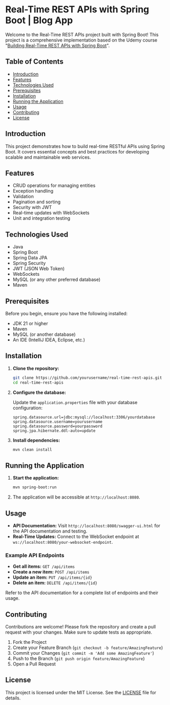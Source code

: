 # Real-Time REST APIs with Spring Boot | Blog App

Welcome to the Real-Time REST APIs project built with Spring Boot! This project is a comprehensive implementation based on the Udemy course "[Building Real-Time REST APIs with Spring Boot](https://www.udemy.com/course/building-real-time-rest-apis-with-spring-boot/?couponCode=LEADERSALE24A)".

## Table of Contents

- [Introduction](#introduction)
- [Features](#features)
- [Technologies Used](#technologies-used)
- [Prerequisites](#prerequisites)
- [Installation](#installation)
- [Running the Application](#running-the-application)
- [Usage](#usage)
- [Contributing](#contributing)
- [License](#license)

## Introduction

This project demonstrates how to build real-time RESTful APIs using Spring Boot. It covers essential concepts and best practices for developing scalable and maintainable web services.

## Features

- CRUD operations for managing entities
- Exception handling
- Validation
- Pagination and sorting
- Security with JWT
- Real-time updates with WebSockets
- Unit and integration testing

## Technologies Used

- Java
- Spring Boot
- Spring Data JPA
- Spring Security
- JWT (JSON Web Token)
- WebSockets
- MySQL (or any other preferred database)
- Maven

## Prerequisites

Before you begin, ensure you have the following installed:

- JDK 21 or higher
- Maven
- MySQL (or another database)
- An IDE (IntelliJ IDEA, Eclipse, etc.)

## Installation

1. **Clone the repository:**

    ```bash
    git clone https://github.com/yourusername/real-time-rest-apis.git
    cd real-time-rest-apis
    ```

2. **Configure the database:**

   Update the `application.properties` file with your database configuration:

    ```properties
    spring.datasource.url=jdbc:mysql://localhost:3306/yourdatabase
    spring.datasource.username=yourusername
    spring.datasource.password=yourpassword
    spring.jpa.hibernate.ddl-auto=update
    ```

3. **Install dependencies:**

    ```bash
    mvn clean install
    ```

## Running the Application

1. **Start the application:**

    ```bash
    mvn spring-boot:run
    ```

2. The application will be accessible at `http://localhost:8080`.

## Usage

- **API Documentation:** Visit `http://localhost:8080/swagger-ui.html` for the API documentation and testing.
- **Real-Time Updates:** Connect to the WebSocket endpoint at `ws://localhost:8080/your-websocket-endpoint`.

### Example API Endpoints

- **Get all items:** `GET /api/items`
- **Create a new item:** `POST /api/items`
- **Update an item:** `PUT /api/items/{id}`
- **Delete an item:** `DELETE /api/items/{id}`

Refer to the API documentation for a complete list of endpoints and their usage.

## Contributing

Contributions are welcome! Please fork the repository and create a pull request with your changes. Make sure to update tests as appropriate.

1. Fork the Project
2. Create your Feature Branch (`git checkout -b feature/AmazingFeature`)
3. Commit your Changes (`git commit -m 'Add some AmazingFeature'`)
4. Push to the Branch (`git push origin feature/AmazingFeature`)
5. Open a Pull Request

## License

This project is licensed under the MIT License. See the [LICENSE](LICENSE) file for details.

